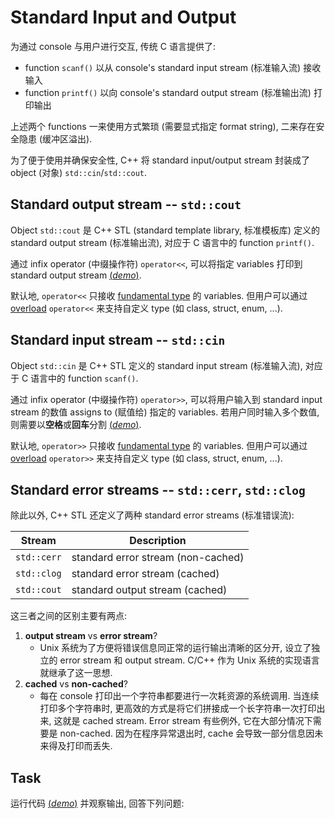# Standard Input and Output

为通过 console 与用户进行交互, 传统 C 语言提供了: 
- function `scanf()` 以从 console's standard input stream (标准输入流) 接收输入
- function `printf()` 以向 console's standard output stream (标准输出流) 打印输出

上述两个 functions 一来使用方式繁琐 (需要显式指定 format string), 二来存在安全隐患 (缓冲区溢出). 

为了便于使用并确保安全性, C++ 将 standard input/output stream 封装成了 object (对象) `std::cin`/`std::cout`.

## Standard output stream -- `std::cout`

Object `std::cout` 是 C++ STL (standard template library, 标准模板库) 定义的 standard output stream (标准输出流),
对应于 C 语言中的 function `printf()`.

通过 infix operator (中缀操作符) `operator<<`, 可以将指定 variables 打印到 standard output stream
[(*demo*)](psi_element://StandardInputOutput_Output_Test).

默认地, `operator<<` 只接收
[fundamental type](course://Variables_and_Basic_Types/Fundamental_Types)
的 variables.
但用户可以通过
[overload](course://Expressions/Operators)
`operator<<` 来支持自定义 type (如 class, struct, enum, ...).

## Standard input stream -- `std::cin`

Object `std::cin` 是 C++ STL 定义的 standard input stream (标准输入流),
对应于 C 语言中的 function `scanf()`.

通过 infix operator (中缀操作符) `operator>>`, 
可以将用户输入到 standard input stream 的数值 assigns to (赋值给) 指定的 variables.
若用户同时输入多个数值, 则需要以**空格**或**回车**分割
[(*demo*)](psi_element://__only_for_anchor_used__stdio_cin_multiple_inputs).

默认地, `operator>>` 只接收
[fundamental type](course://Variables_and_Basic_Types/Fundamental_Types)
的 variables.
但用户可以通过
[overload](course://Expressions/Operators)
`operator>>` 来支持自定义 type (如 class, struct, enum, ...).

## Standard error streams -- `std::cerr`, `std::clog`

除此以外, C++ STL 还定义了两种 standard error streams (标准错误流):

| Stream      | Description                        |
|-------------|------------------------------------|
| `std::cerr` | standard error stream (non-cached) |
| `std::clog` | standard error stream (cached)     |
| `std::cout` | standard output stream (cached)    |

这三者之间的区别主要有两点:
1. **output stream** vs **error stream**?
   - Unix 系统为了方便将错误信息同正常的运行输出清晰的区分开, 设立了独立的 error stream 和 output stream.
     C/C++ 作为 Unix 系统的实现语言就继承了这一思想.
2. **cached** vs **non-cached**?
   - 每在 console 打印出一个字符串都要进行一次耗资源的系统调用.
     当连续打印多个字符串时, 更高效的方式是将它们拼接成一个长字符串一次打印出来, 这就是 cached stream.
     Error stream 有些例外, 它在大部分情况下需要是 non-cached.
     因为在程序异常退出时, cache 会导致一部分信息因未来得及打印而丢失.

## Task

运行代码
[(*demo*)](psi_element://StandardInputOutput_OutputCompare_Test)
并观察输出, 回答下列问题: